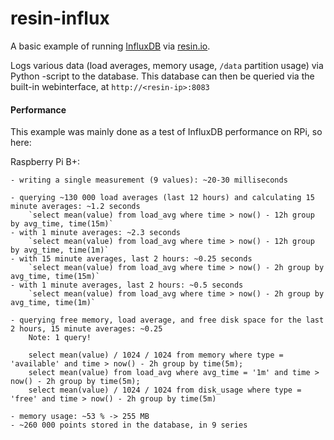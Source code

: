 resin-influx
============

A basic example of running [InfluxDB](https://influxdata.com/time-series-platform/influxdb/) via [resin.io](https://resin.io).

Logs various data (load averages, memory usage, `/data` partition usage) via Python -script to the database.
This database can then be queried via the built-in webinterface, at `http://<resin-ip>:8083`


#### Performance
This example was mainly done as a test of InfluxDB performance on RPi, so here:

Raspberry Pi B+:
```
- writing a single measurement (9 values): ~20-30 milliseconds

- querying ~130 000 load averages (last 12 hours) and calculating 15 minute averages: ~1.2 seconds
    `select mean(value) from load_avg where time > now() - 12h group by avg_time, time(15m)`
- with 1 minute averages: ~2.3 seconds
    `select mean(value) from load_avg where time > now() - 12h group by avg_time, time(1m)`
- with 15 minute averages, last 2 hours: ~0.25 seconds
    `select mean(value) from load_avg where time > now() - 2h group by avg_time, time(15m)`
- with 1 minute averages, last 2 hours: ~0.5 seconds
    `select mean(value) from load_avg where time > now() - 2h group by avg_time, time(1m)`

- querying free memory, load average, and free disk space for the last 2 hours, 15 minute averages: ~0.25
    Note: 1 query!

    select mean(value) / 1024 / 1024 from memory where type = 'available' and time > now() - 2h group by time(5m);
    select mean(value) from load_avg where avg_time = '1m' and time > now() - 2h group by time(5m);
    select mean(value) / 1024 / 1024 from disk_usage where type = 'free' and time > now() - 2h group by time(5m)

- memory usage: ~53 % -> 255 MB
- ~260 000 points stored in the database, in 9 series
```
